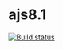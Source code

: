 # ajs8.1
[![Build status](https://ci.appveyor.com/api/projects/status/dfn287d4r2aqq7yd?svg=true)](https://ci.appveyor.com/project/Kittennik65959/ajs8-1)

